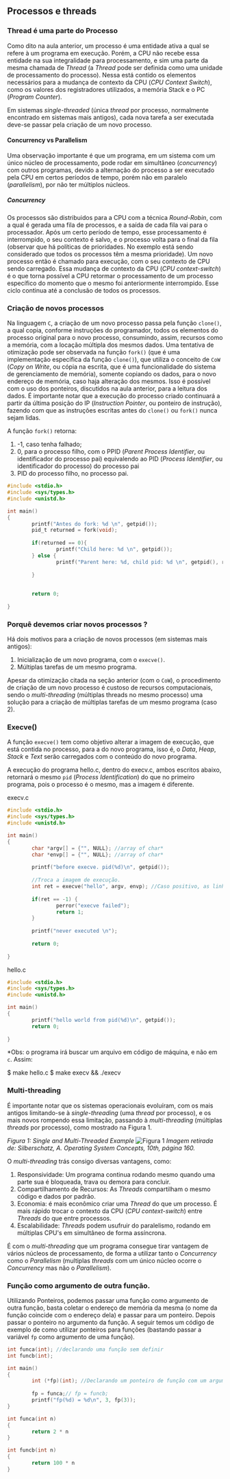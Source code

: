
## Processos e threads

### Thread é uma parte do Processo

Como dito na aula anterior, um processo é uma entidade ativa a qual se refere à um programa em execução. Porém, a CPU não recebe essa entidade na sua integralidade para processamento, e sim uma parte da mesma chamada de *Thread* (a *Thread* pode ser definida como uma unidade de processamento do processo). Nessa está contido os elementos necessários para a mudança de contexto da CPU (*CPU Context Switch*), como os valores dos registradores utilizados, a memória Stack e o PC (*Program Counter*).


Em sistemas *single-threaded* (única *thread* por processo, normalmente encontrado em sistemas mais antigos), cada nova tarefa a ser executada deve-se passar pela criação de um novo processo.

#### Concurrency vs Parallelism

Uma observação importante é que um programa, em um sistema com um único núcleo de processamento, pode rodar em simultâneo (*concurrency*) com outros programas, devido a alternação do processo a ser executado pela CPU em certos períodos de tempo, porém não em paralelo (*parallelism*), por não ter múltiplos núcleos.

##### Concurrency

Os processos são distribuidos para a CPU com a técnica *Round-Robin*, com a qual é gerada uma fila de processos, e a saída de cada fila vai para o processador. Após um certo período de tempo, esse processamento é interrompido, o seu contexto é salvo, e o processo volta para o final da fila (observar que há políticas de prioridades. No exemplo está sendo considerado que todos os processos têm a mesma prioridade). Um novo processo então é chamado para execução, com o seu contexto de CPU sendo carregado. Essa mudança de contexto da CPU (*CPU context-switch*) é o que torna possível a CPU retormar o processamento de um processo específico do momento que o mesmo foi anteriormente interrompido. Esse ciclo continua até a conclusão de todos os processos.

### Criação de novos processos

Na linguagem `C`, a criação de um novo processo passa pela função `clone()`, a qual copia, conforme instruções do programador, todos os elementos do processo original para o novo processo, consumindo, assim, recursos como a memória, com a locação múltipla dos mesmos dados. Uma tentativa de otimização pode ser observada na função `fork()` (que é uma implementação específica da função `clone()`), que utiliza o conceito de `CoW` (*Copy on Write*, ou cópia na escrita, que é uma funcionalidade do sistema de gerenciamento de memória), somente copiando os dados, para o novo endereço de memória, caso haja alteração dos mesmos. Isso é possível com o uso dos ponteiros, discutidos na aula anterior, para a leitura dos dados.
É importante notar que a execução do processo criado continuará a partir da última posição do IP (*Instruction Pointer*, ou ponteiro de instrução), fazendo com que as instruções escritas antes do `clone()` ou `fork()` nunca sejam lidas.

A função `fork()` retorna:

1. -1, caso tenha falhado;
2. 0, para o processo filho, com o PPID (*Parent Process Identifier*, ou identificador do processo pai)
equivalendo ao PID (*Process Identifier*, ou identificador do processo) do processo pai
4. PID do processo filho, no processo pai. 

```C
#include <stdio.h>
#include <sys/types.h>
#include <unistd.h>

int main()
{
        printf("Antes do fork: %d \n", getpid());
        pid_t returned = fork(void);
        
        if(returned == 0){
                printf("Child here: %d \n", getpid());
        } else {
                printf("Parent here: %d, child pid: %d \n", getpid(), returned);
          
        }
        
        
        return 0;
       
}

```


### Porquê devemos criar novos processos ?

Há dois motivos para a criação de novos processos (em sistemas mais antigos):

1. Inicialização de um novo programa, com o `execve()`.
2. Múltiplas tarefas de um mesmo programa.


Apesar da otimização citada na seção anterior (com o `CoW`), o procedimento de criação de um novo processo é custoso de recursos computacionais, sendo o *multi-threading* (múltiplas threads no mesmo processo) uma solução para a criação de múltiplas tarefas de um mesmo programa (caso 2).


### Execve()

A função `execve()` tem como objetivo alterar a imagem de execução, que está contida no processo, para a do novo programa, isso é, o *Data*, *Heap*, *Stack* e *Text* serão carregados com o conteúdo do novo programa.

A execução do programa hello.c, dentro do execv.c, ambos escritos abaixo, retornará o mesmo `pid` (*Process Identification*) do que no primeiro programa, pois o processo é o mesmo, mas a imagem é diferente.

execv.c
```C
#include <stdio.h>
#include <sys/types.h>
#include <unistd.h>

int main()
{
        char *argv[] = {"", NULL}; //array of char*
        char *envp[] = {"", NULL}; //array of char*
        
        printf("before execve. pid(%d)\n", getpid());
        
        //Troca a imagem de execução.
        int ret = execve("hello", argv, envp); //Caso positivo, as linhas a seguir não existirão mais;
        
        if(ret == -1) {
                perror("execve failed");
                return 1;
        }
        
        printf("never executed \n");
        
        return 0;
       
}

```

hello.c
```C
#include <stdio.h>
#include <sys/types.h>
#include <unistd.h>

int main()
{
        printf("hello world from pid(%d)\n", getpid());
        return 0;
       
}

```
*Obs: o programa irá buscar um arquivo em código de máquina, e não em `c`. Assim:

$ make hello.c
$ make execv && ./execv


### Multi-threading



É importante notar que os sistemas operacionais evoluíram, com os mais antigos limitando-se à *single-threading* (uma *thread* por processo), e os mais novos rompendo essa limitação, passando à *multi-threading* (múltiplas *threads* por processo), como mostrado na Figura 1.


*Figura 1: Single and Multi-Threaded Example*
![Figura 1](single-multi-threaded.png)
*Imagem retirada de: Silberschatz, A. Operating System Concepts, 10th, página 160.*

O *multi-threading* trás consigo diversas vantagens, como:

1. Responsividade: Um programa continua rodando mesmo quando uma parte sua é bloqueada, trava ou demora para concluir.
2. Compartilhamento de Recursos: As *Threads* compartilham o mesmo código e dados por padrão.
3. Economia: é mais econômico criar uma *Thread* do que um processo. É mais rápido trocar o contexto da CPU (*CPU context-switch*) entre *Threads* do que entre processos.
4. Escalabilidade: *Threads* podem usufruir do paralelismo, rodando em múltiplas CPU's em simultâneo de forma assíncrona.

É com o *multi-threading* que um programa consegue tirar vantagem de vários núcleos de processamento, de forma a utilizar tanto o *Concurrency* como o *Parallelism* (multiplas *threads* com um único núcleo ocorre o *Concurrency* mas não o *Parallelism*).


### Função como argumento de outra função.

Utilizando Ponteiros, podemos passar uma função como argumento de outra função, basta coletar o endereço de memória da mesma (o nome da função coincide com o endereço dela) e passar para um ponteiro. Depois passar o ponteiro no argumento da função. 
A seguir temos um código de exemplo de como utilizar ponteiros para funções (bastando passar a variável `fp` como argumento de uma função).

```C
int funca(int); //declarando uma função sem definir
int funcb(int);

int main()
{
        int (*fp)(int); //Declarando um ponteiro de função com um argumento int
        
        fp = funca;// fp = funcb;
        printf("fp(%d) = %d\n", 3, fp(3));
}

int funca(int n)
{
        return 2 * n
}

int funcb(int n)
{
        return 100 * n
}
```


